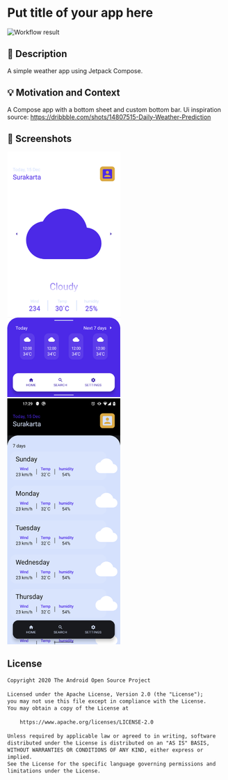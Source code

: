 # Put title of your app here

<!--- Replace <OWNER> with your Github Username and <REPOSITORY> with the name of your repository. -->
<!--- You can find both of these in the url bar when you open your repository in github. -->
![Workflow result](https://github.com/timlam9/ComposeWeatherApp/workflows/Check/badge.svg)


## :scroll: Description
<!--- Describe your app in one or two sentences -->
A simple weather app using Jetpack Compose.


## :bulb: Motivation and Context
<!--- Optionally point readers to interesting parts of your submission. -->
<!--- What are you especially proud of? -->
A Compose app with a bottom sheet and custom bottom bar.
Ui inspiration source: https://dribbble.com/shots/14807515-Daily-Weather-Prediction


## :camera_flash: Screenshots
<!-- You can add more screenshots here if you like -->
<img src="/results/screenshot_1.png" width="260">&emsp;<img src="/results/screenshot_2.png" width="260">

## License
```
Copyright 2020 The Android Open Source Project

Licensed under the Apache License, Version 2.0 (the "License");
you may not use this file except in compliance with the License.
You may obtain a copy of the License at

    https://www.apache.org/licenses/LICENSE-2.0

Unless required by applicable law or agreed to in writing, software
distributed under the License is distributed on an "AS IS" BASIS,
WITHOUT WARRANTIES OR CONDITIONS OF ANY KIND, either express or implied.
See the License for the specific language governing permissions and
limitations under the License.
```